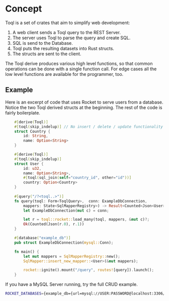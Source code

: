 # Concept

Toql is a set of crates that aim to simplify web development:

1. A web client sends a Toql query to the REST Server.
2. The server uses Toql to parse the query and create SQL.
3. SQL is send to the Database.
4. Toql puts the resulting datasets into Rust structs.
4. The structs are sent to the client.

The Toql derive produces various high level functions, so that common operations can be done with a single function call.
For edge cases all the low level functions are available for the programmer, too.

## Example

Here is an excerpt of code that uses Rocket to serve users from a database. 
Notice the two Toql derived structs at the beginning. The rest of the code is fairly boilerplate.

```rust
	#[derive(Toql)]
	#[toql(skip_indelup)] // No insert / delete / update functionality
	struct Country {
		id: String,
		name: Option<String>
	}

	#[derive(Toql)]
	#[toql(skip_indelup)]
	struct User {
		id: u32,
		name: Option<String>,
		#[toql(sql_join(self="country_id", other="id"))]
		country: Option<Country>
	}
    
	#[query("/?<toql..>")]
	fn query(toql: Form<ToqlQuery>,  conn: ExampleDbConnection, 
		mappers: State<SqlMapperRegistry>) -> Result<Counted<Json<User>>> {
		let ExampleDbConnection(mut c) = conn;

		let r = toql::rocket::load_many(toql, mappers, &mut c)?;
		Ok(Counted(Json(r.0), r.1))
	}

	#[database("example_db")]
	pub struct ExampleDbConnection(mysql::Conn);

	fn main() {
		let mut mappers = SqlMapperRegistry::new();
		SqlMapper::insert_new_mapper::<User>(&mut mappers);

		rocket::ignite().mount("/query", routes![query]).launch();
	}
```

If you have a MySQL Server running, try the full CRUD example.

```bash
ROCKET_DATABASES={example_db={url=mysql://USER:PASSWORD@localhost:3306/example_db}} cargo +nightly run --example crud_rocket_mysql

```


